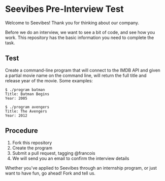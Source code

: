 # Seevibes Pre-Interview Test

Welcome to Seevibes! Thank you for thinking about our company.

Before we do an interview, we want to see a bit of code, and see how you work. This repository has the basic information you need to complete the task.


## Test

Create a command-line program that will connect to the IMDB API and given a partial movie name on the command line, will return the full title and release year of the movie. Some examples:

    $ ./program batman
    Title: Batman Begins
    Year: 2005

    $ ./program avengers
    Title: The Avengers
    Year: 2012


## Procedure

1. Fork this repository
2. Create the program
3. Submit a pull request, tagging @francois
4. We will send you an email to confirm the interview details

Whether you've applied to Seevibes through an internship program, or just want to have fun, go ahead! Fork and tell us.
